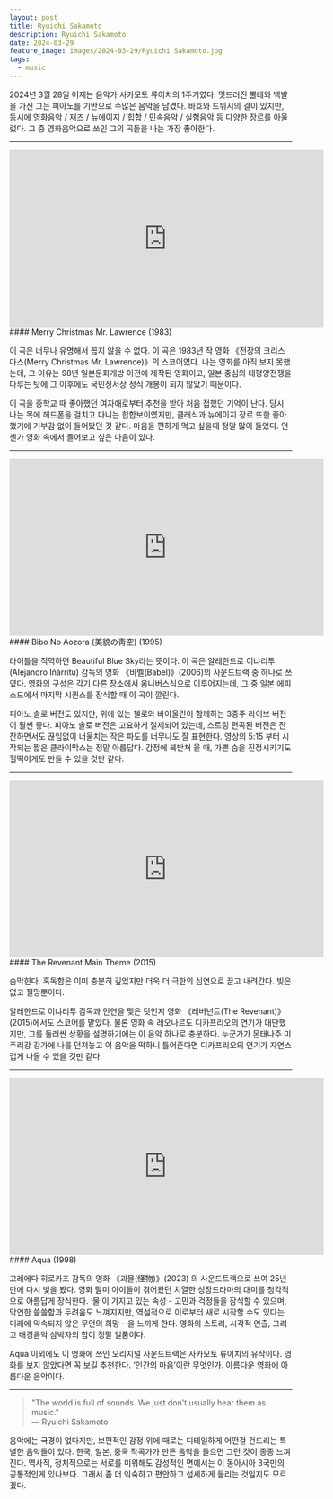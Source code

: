 ```yaml
---
layout: post
title: Ryuichi Sakamoto
description: Ryuichi Sakamoto
date: 2024-03-29
feature_image: images/2024-03-29/Ryuichi Sakamoto.jpg
tags:
  - music
---
```

2024년 3월 28일 어제는 음악가 사카모토 류이치의 1주기였다. 멋드러진 뿔테와 백발을 가진 그는 피아노를 기반으로 수많은 음악을 남겼다. 바흐와 드뷔시의 결이 있지만, 동시에 영화음악 / 재즈 / 뉴에이지 / 힙합 / 민속음악 / 실험음악 등 다양한 장르를 아울렀다. 그 중 영화음악으로 쓰인 그의 곡들을 나는 가장 좋아한다. <!--more-->

---
<iframe width="560" height="315" src="https://www.youtube.com/embed/1OZDaRhHHyM?si=0BOvxo_xaQiUP3FR" title="YouTube video player" frameborder="0" allow="accelerometer; autoplay; clipboard-write; encrypted-media; gyroscope; picture-in-picture; web-share" referrerpolicy="strict-origin-when-cross-origin" allowfullscreen></iframe>
#### Merry Christmas Mr. Lawrence (1983)

이 곡은 너무나 유명해서 꼽지 않을 수 없다. 이 곡은 1983년 작 영화 《전장의 크리스마스(Merry Christmas Mr. Lawrence)》의 스코어였다. 나는 영화를 아직 보지 못했는데, 그 이유는 98년 일본문화개방 이전에 제작된 영화이고, 일본 중심의 태평양전쟁을 다루는 탓에 그 이후에도 국민정서상 정식 개봉이 되지 않았기 때문이다. 

이 곡을 중학교 때 좋아했던 여자애로부터 추천을 받아 처음 접했던 기억이 난다. 당시 나는 목에 헤드폰을 걸치고 다니는 힙합보이였지만, 클래식과 뉴에이지 장르 또한 좋아했기에 거부감 없이 들어봤던 것 같다. 마음을 편하게 먹고 싶을때 정말 많이 들었다. 언젠가 영화 속에서 들어보고 싶은 마음이 있다. 

---
<iframe width="560" height="315" src="https://www.youtube.com/embed/OQo4EosAhvA?si=pkR1yVyJ8AIMdP_B" title="YouTube video player" frameborder="0" allow="accelerometer; autoplay; clipboard-write; encrypted-media; gyroscope; picture-in-picture; web-share" referrerpolicy="strict-origin-when-cross-origin" allowfullscreen></iframe>
#### Bibo No Aozora (美貌の靑空) (1995)

타이틀을 직역하면 Beautiful Blue Sky라는 뜻이다. 이 곡은 알레한드로 이냐리투 (Alejandro Iñárritu) 감독의 영화 《바벨(Babel)》(2006)의 사운드트랙 중 하나로 쓰였다. 영화의 구성은 각기 다른 장소에서 옴니버스식으로 이루어지는데, 그 중 일본 에피소드에서 마지막 시퀀스를 장식할 때 이 곡이 깔린다. 

피아노 솔로 버전도 있지만, 위에 있는 첼로와 바이올린이 함께하는 3중주 라이브 버전이 훨씬 좋다. 피아노 솔로 버전은 고요하게 절제되어 있는데, 스트링 편곡된 버전은 잔잔하면서도 끊임없이 너울치는 작은 파도를 너무나도 잘 표현한다. 영상의 5:15 부터 시작되는 짧은 클라이막스는 정말 아름답다. 감정에 북받쳐 울 때, 가쁜 숨을 진정시키기도 헐떡이게도 만들 수 있을 것만 같다.

---  
<iframe width="560" height="315" src="https://www.youtube.com/embed/EZUbmCejdWo?si=Ugr2eoAH47PPncMb" title="YouTube video player" frameborder="0" allow="accelerometer; autoplay; clipboard-write; encrypted-media; gyroscope; picture-in-picture; web-share" referrerpolicy="strict-origin-when-cross-origin" allowfullscreen></iframe>
#### The Revenant Main Theme (2015)

숨막힌다. 혹독함은 이미 충분히 깊었지만 더욱 더 극한의 심연으로 끌고 내려간다. 빛은 없고 절망뿐이다.

알레한드로 이냐리투 감독과 인연을 맺은 탓인지 영화 《레버넌트(The Revenant)》(2015)에서도 스코어를 맡았다. 물론 영화 속 레오나르도 디카프리오의 연기가 대단했지만, 그를 둘러싼 상황을 설명하기에는 이 음악 하나로 충분하다. 누군가가 몬태나주 미주리강 강가에 나를 던져놓고 이 음악을 떡하니 틀어준다면 디카프리오의 연기가 자연스럽게 나올 수 있을 것만 같다.

---  
<iframe width="560" height="315" src="https://www.youtube.com/embed/CV75dUVP9nw?si=tyZx_5SUH4HkHZD8" title="YouTube video player" frameborder="0" allow="accelerometer; autoplay; clipboard-write; encrypted-media; gyroscope; picture-in-picture; web-share" referrerpolicy="strict-origin-when-cross-origin" allowfullscreen></iframe>
#### Aqua (1998)

고레에다 히로카즈 감독의 영화 《괴물(怪物)》(2023) 의 사운드트랙으로 쓰여 25년만에 다시 빛을 봤다. 영화 말미 아이들이 겪어왔던 치열한 성장드라마의 대미를 청각적으로 아름답게 장식한다. ‘물’이 가지고 있는 속성 - 고민과 걱정들을 잠식할 수 있으며, 막연한 쓸쓸함과 두려움도 느껴지지만, 역설적으로 이로부터 새로 시작할 수도 있다는 미래에 약속되지 않은 무언의 희망 - 을 느끼게 한다. 영화의 스토리, 시각적 연출, 그리고 배경음악 삼박자의 합이 정말 일품이다. 

Aqua 이외에도 이 영화에 쓰인 오리지널 사운드트랙은 사카모토 류이치의 유작이다. 영화를 보지 않았다면 꼭 보길 추천한다. ‘인간의 마음’이란 무엇인가. 아름다운 영화에 아름다운 음악이다. 

---  
>"The world is full of sounds. We just don't usually hear them as music."  
> — Ryuichi Sakamoto


음악에는 국경이 없다지만, 보편적인 감정 위에 때로는 디테일하게 어떤걸 건드리는 특별한 음악들이 있다. 한국, 일본, 중국 작곡가가 만든 음악을 들으면 그런 것이 종종 느껴진다. 역사적, 정치적으로는 서로를 미워해도 감성적인 면에서는 이 동아시아 3국만의 공통적인게 있나보다. 그래서 좀 더 익숙하고 편안하고 섬세하게 들리는 것일지도 모르겠다. 